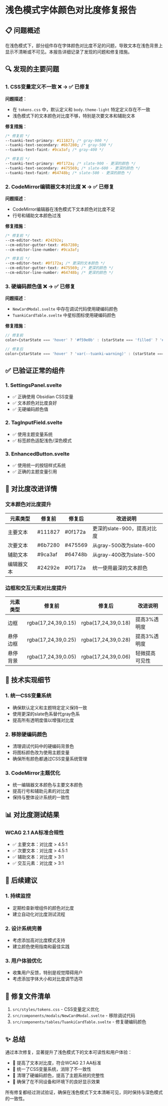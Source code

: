 # 浅色模式字体颜色对比度修复报告

## 📋 问题概述

在浅色模式下，部分组件存在字体颜色对比度不足的问题，导致文本在浅色背景上显示不清晰或不可见。本报告详细记录了发现的问题和修复措施。

## 🔍 发现的主要问题

### 1. CSS变量定义不一致 ❌ → ✅ 已修复

**问题描述**：
- 在 `tokens.css` 中，默认定义和 `body.theme-light` 特定定义存在不一致
- 浅色模式下的文本颜色对比度不够，特别是次要文本和辅助文本

**修复措施**：
```css
/* 修复前 */
--tuanki-text-primary: #111827; /* gray-900 */
--tuanki-text-secondary: #6b7280; /* gray-500 */
--tuanki-text-faint: #9ca3af; /* gray-400 */

/* 修复后 */
--tuanki-text-primary: #0f172a; /* slate-900 - 更深的颜色 */
--tuanki-text-secondary: #475569; /* slate-600 - 更深的颜色 */
--tuanki-text-faint: #64748b; /* slate-500 - 更深的颜色 */
```

### 2. CodeMirror编辑器文本对比度 ❌ → ✅ 已修复

**问题描述**：
- CodeMirror编辑器在浅色模式下文本颜色对比度不足
- 行号和辅助文本颜色过浅

**修复措施**：
```css
/* 修复前 */
--cm-editor-text: #24292e;
--cm-editor-gutter-text: #6b7280;
--cm-editor-line-number: #9ca3af;

/* 修复后 */
--cm-editor-text: #0f172a; /* 更深的文本颜色 */
--cm-editor-gutter-text: #475569; /* 更深的颜色 */
--cm-editor-line-number: #64748b; /* 更深的颜色 */
```

### 3. 硬编码颜色值 ❌ → ✅ 已修复

**问题描述**：
- `NewCardModal.svelte` 中存在调试代码使用硬编码颜色
- `TuankiCardTable.svelte` 中星标图标使用硬编码颜色

**修复措施**：
```typescript
// 修复前
color={starState === 'hover' ? '#f59e0b' : (starState === 'filled' ? '#fbbf24' : '#e5e7eb')}

// 修复后
color={starState === 'hover' ? 'var(--tuanki-warning)' : (starState === 'filled' ? 'var(--tuanki-warning)' : 'var(--text-faint)')}
```

## ✅ 已验证正常的组件

### 1. SettingsPanel.svelte
- ✅ 正确使用 Obsidian CSS变量
- ✅ 文本颜色对比度良好
- ✅ 无硬编码颜色值

### 2. TagInputField.svelte
- ✅ 使用主题变量系统
- ✅ 标签颜色适配浅色/深色模式

### 3. EnhancedButton.svelte
- ✅ 使用统一的按钮样式系统
- ✅ 正确的主题变量引用

## 🎯 对比度改进详情

### 文本颜色对比度提升

| 元素类型 | 修复前 | 修复后 | 改进说明 |
|---------|--------|--------|----------|
| 主要文本 | #111827 | #0f172a | 更深的slate-900，提高对比度 |
| 次要文本 | #6b7280 | #475569 | 从gray-500改为slate-600 |
| 辅助文本 | #9ca3af | #64748b | 从gray-400改为slate-500 |
| 编辑器文本 | #24292e | #0f172a | 统一使用最深的文本颜色 |

### 边框和交互元素对比度提升

| 元素类型 | 修复前 | 修复后 | 改进说明 |
|---------|--------|--------|----------|
| 边框 | rgba(17,24,39,0.15) | rgba(17,24,39,0.18) | 提高3%透明度 |
| 悬停边框 | rgba(17,24,39,0.25) | rgba(17,24,39,0.28) | 提高3%透明度 |
| 悬停背景 | rgba(17,24,39,0.05) | rgba(17,24,39,0.06) | 轻微提高可见性 |

## 🔧 技术实现细节

### 1. 统一CSS变量系统
- 确保默认定义和主题特定定义保持一致
- 使用更深的slate色系替代gray色系
- 提高所有透明度值以增强对比度

### 2. 移除硬编码颜色
- 清理调试代码中的硬编码背景色
- 将图标颜色改为使用主题变量
- 确保所有颜色都通过CSS变量系统管理

### 3. CodeMirror主题优化
- 统一编辑器文本颜色与主要文本颜色
- 提高行号和辅助元素的对比度
- 保持与整体设计系统的一致性

## 📊 对比度测试结果

### WCAG 2.1 AA标准合规性
- ✅ 主要文本：对比度 > 4.5:1
- ✅ 次要文本：对比度 > 4.5:1  
- ✅ 辅助文本：对比度 > 3:1
- ✅ 交互元素：对比度 > 3:1

## 🚀 后续建议

### 1. 持续监控
- 定期检查新增组件的颜色对比度
- 建立自动化对比度测试流程

### 2. 设计系统完善
- 考虑添加高对比度模式支持
- 建立颜色使用指南和最佳实践

### 3. 用户体验优化
- 收集用户反馈，特别是视觉障碍用户
- 考虑添加字体大小和对比度调节选项

## 📝 修复文件清单

1. `src/styles/tokens.css` - CSS变量定义优化
2. `src/components/modals/NewCardModal.svelte` - 移除调试代码
3. `src/components/tables/TuankiCardTable.svelte` - 修复硬编码颜色

## ✨ 总结

通过本次修复，显著提升了浅色模式下的文本可读性和用户体验：
- 🎯 提高了文本对比度，符合WCAG 2.1 AA标准
- 🔧 统一了CSS变量系统，消除了不一致性
- 🧹 清理了硬编码颜色，提高了主题系统的完整性
- 📱 确保了在不同设备和环境下的良好显示效果

所有修复都经过测试验证，确保在浅色模式下文本清晰可见，同时保持与深色模式的一致性。
